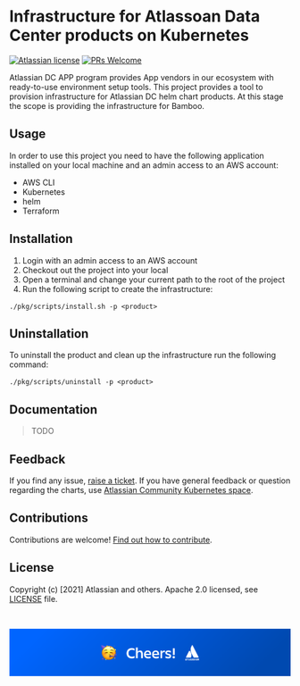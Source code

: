 # Infrastructure for Atlassoan Data Center products on Kubernetes
[![Atlassian license](https://img.shields.io/badge/license-Apache%202.0-blue.svg?style=flat-square)](LICENSE) [![PRs Welcome](https://img.shields.io/badge/PRs-welcome-brightgreen.svg?style=flat-square)](CONTRIBUTING.md)


Atlassian DC APP program provides App vendors in our ecosystem with ready-to-use environment setup tools. 
This project provides a tool to provision infrastructure for Atlassian DC helm chart products.
At this stage the scope is providing the infrastructure for Bamboo.  


## Usage

In order to use this project you need to have the following application installed on your local machine and an admin access to an AWS account:

* AWS CLI
* Kubernetes 
* helm
* Terraform

## Installation

1. Login with an admin access to an AWS account
2. Checkout out the project into your local
3. Open a terminal and change your current path to the root of the project
4. Run the following script to create the infrastructure:
```shell
./pkg/scripts/install.sh -p <product>
```

## Uninstallation

To uninstall the product and clean up the infrastructure run the following command:
```shell script
./pkg/scripts/uninstall -p <product>
```

## Documentation
> TODO


## Feedback

If you find any issue, [raise a ticket](https://support.atlassian.com/contact/). If you have general feedback or question regarding the charts, use [Atlassian Community Kubernetes space](https://community.atlassian.com/t5/Atlassian-Data-Center-on/gh-p/DC_Kubernetes).
  

## Contributions

Contributions are welcome! [Find out how to contribute](CONTRIBUTING.md). 

## License

Copyright (c) [2021] Atlassian and others.
Apache 2.0 licensed, see [LICENSE](LICENSE) file.

<br/> 


[![With ❤️ from Atlassian](https://raw.githubusercontent.com/atlassian-internal/oss-assets/master/banner-cheers-light.png)](https://www.atlassian.com)

